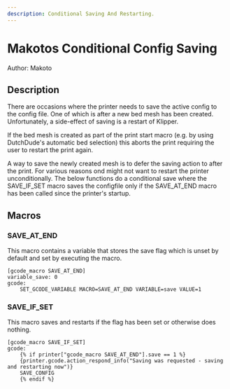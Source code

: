```yaml
---
description: Conditional Saving And Restarting.
---
```


# Makotos Conditional Config Saving

Author: Makoto

## Description

There are occasions where the printer needs to save the active config to the config file. One of which is after a new bed mesh has been created. Unfortunately, a side-effect of saving is a restart of Klipper.

If the bed mesh is created as part of the print start macro \(e.g. by using DutchDude's automatic bed selection\) this aborts the print requiring the user to restart the print again.

A way to save the newly created mesh is to defer the saving action to after the print. For various reasons ond might not want to restart the printer unconditionally. The below functions do a conditional save where the SAVE\_IF\_SET macro saves the configfile only if the SAVE\_AT\_END macro has been called since the printer's startup.

## Macros

### SAVE\_AT\_END

This macro contains a variable that stores the save flag which is unset by default and set by executing the macro.

```text
[gcode_macro SAVE_AT_END]
variable_save: 0
gcode:
    SET_GCODE_VARIABLE MACRO=SAVE_AT_END VARIABLE=save VALUE=1
```

### SAVE\_IF\_SET

This macro saves and restarts if the flag has been set or otherwise does nothing.

```text
[gcode_macro SAVE_IF_SET]
gcode:
    {% if printer["gcode_macro SAVE_AT_END"].save == 1 %}
    {printer.gcode.action_respond_info("Saving was requested - saving and restarting now")}
    SAVE_CONFIG
    {% endif %}
```

